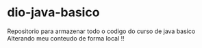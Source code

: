 # dio-java-basico
Repositorio para armazenar todo o codigo do curso de java basico 
Alterando meu conteudo de forma local !!
